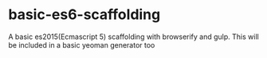# basic-es6-scaffolding
A basic es2015(Ecmascript 5) scaffolding with browserify and gulp. This will be included in a basic yeoman generator too
